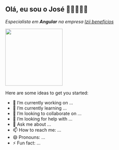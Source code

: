 ## Olá, eu sou o José ✌🏼👨🏼‍💻

_Especialista em **Angular** na empresa [Izii benefícios](https://www.linkedin.com/company/izii/mycompany/)_

<img height="180em" src="https://github-readme-stats.vercel.app/api/top-langs/?username=joserubensveiga&layout=compact&langs_count=7&theme=light"/>

Here are some ideas to get you started:

- 🔭 I’m currently working on ...
- 🌱 I’m currently learning ...
- 👯 I’m looking to collaborate on ...
- 🤔 I’m looking for help with ...
- 💬 Ask me about ...
- 📫 How to reach me: ...
- 😄 Pronouns: ...
- ⚡ Fun fact: ...

